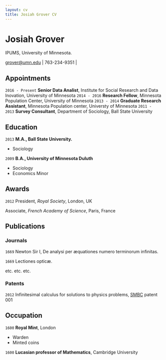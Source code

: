 ```yaml
---
layout: cv
title: Josiah Grover CV
---
```

# Josiah Grover
IPUMS, University of Minnesota.

<div id="webaddress">
<a href="grover@umn.edu">grover@umn.edu</a>
| 763-234-9351
| 
</div>


## Appointments

`2016 - Present`
__Senior Data Analist__, Institute for Social Research and Data Inovation, University of Minnesota
`2014 - 2016`
__Research Fellow__, Minnesota Population Center, University of Minnesota
`2013 - 2014`
__Graduate Research Assistant__, Minnesota Population center, Universty of Minnesota
`2011 - 2013`
__Survey Consultant__, Department of Sociology, Ball State University

## Education

`2013`
__M.A., Ball State University.__

- Sociology

`2009`
__B.A., University of Minnesota Duluth__

- Sociology
- Economics Minor

## Awards

`2012`
President, *Royal Society*, London, UK

Associate, *French Academy of Science*, Paris, France



## Publications

<!-- A list is also available [online](http://scholar.google.co.uk/citations?user=LTOTl0YAAAAJ) -->

### Journals

`1669`
Newton Sir I, De analysi per æquationes numero terminorum infinitas. 

`1669`
Lectiones opticæ.

etc. etc. etc.

### Patents

`2012`
Infinitesimal calculus for solutions to physics problems, [SMBC](http://www.techdirt.com/articles/20121011/09312820678/if-patents-had-been-around-time-newton.shtml) patent 001


## Occupation

`1600`
__Royal Mint__, London

- Warden
- Minted coins

`1600`
__Lucasian professor of Mathematics__, Cambridge University



<!-- ### Footer

Last updated: May 2013 -->


